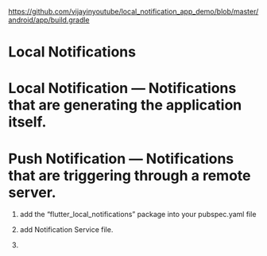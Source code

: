 https://github.com/vijayinyoutube/local_notification_app_demo/blob/master/android/app/build.gradle

# Local Notifications

# Local Notification — Notifications that are generating the application itself.

# Push Notification — Notifications that are triggering through a remote server.

1. add the “flutter_local_notifications” package into your pubspec.yaml file

2. add Notification Service file.

3. 